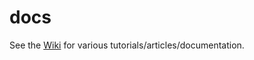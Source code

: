 # docs
See the [Wiki](https://github.com/ARC-Lab-UF/docs/wiki) for various tutorials/articles/documentation.
